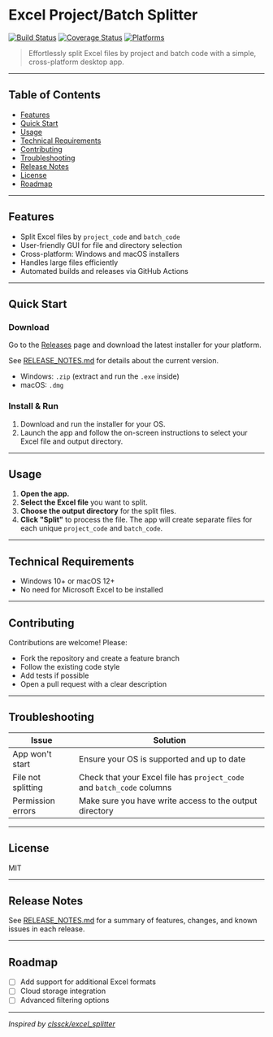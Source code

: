 # Excel Project/Batch Splitter

[![Build Status](https://github.com/clssck/excel_splitter/actions/workflows/node.js.yml/badge.svg)](https://github.com/clssck/excel_splitter/actions)
[![Coverage Status](https://img.shields.io/badge/coverage-passing-brightgreen)](#)
[![Platforms](https://img.shields.io/badge/platform-win%20%7C%20mac-blue)](#)

> Effortlessly split Excel files by project and batch code with a simple, cross-platform desktop app.

---

## Table of Contents

- [Features](#features)
- [Quick Start](#quick-start)
- [Usage](#usage)
- [Technical Requirements](#technical-requirements)
- [Contributing](#contributing)
- [Troubleshooting](#troubleshooting)
- [Release Notes](#release-notes)
- [License](#license)
- [Roadmap](#roadmap)

---

## Features

- Split Excel files by `project_code` and `batch_code`
- User-friendly GUI for file and directory selection
- Cross-platform: Windows and macOS installers
- Handles large files efficiently
- Automated builds and releases via GitHub Actions

---

## Quick Start

### Download

Go to the [Releases](https://github.com/clssck/excel_splitter/releases) page and download the latest installer for your platform.

See [RELEASE_NOTES.md](./RELEASE_NOTES.md) for details about the current version.

- Windows: `.zip` (extract and run the `.exe` inside)
- macOS: `.dmg`

### Install & Run

1. Download and run the installer for your OS.
2. Launch the app and follow the on-screen instructions to select your Excel file and output directory.

---

## Usage

1. **Open the app.**
2. **Select the Excel file** you want to split.
3. **Choose the output directory** for the split files.
4. **Click "Split"** to process the file. The app will create separate files for each unique `project_code` and `batch_code`.

---

## Technical Requirements

- Windows 10+ or macOS 12+
- No need for Microsoft Excel to be installed

---

## Contributing

Contributions are welcome! Please:

- Fork the repository and create a feature branch
- Follow the existing code style
- Add tests if possible
- Open a pull request with a clear description

---

## Troubleshooting

| Issue              | Solution                                                               |
| ------------------ | ---------------------------------------------------------------------- |
| App won't start    | Ensure your OS is supported and up to date                             |
| File not splitting | Check that your Excel file has `project_code` and `batch_code` columns |
| Permission errors  | Make sure you have write access to the output directory                |

---

## License

MIT

---

## Release Notes

See [RELEASE_NOTES.md](./RELEASE_NOTES.md) for a summary of features, changes, and known issues in each release.

---

## Roadmap

- [ ] Add support for additional Excel formats
- [ ] Cloud storage integration
- [ ] Advanced filtering options

---

_Inspired by [clssck/excel_splitter](https://github.com/clssck/excel_splitter)_
